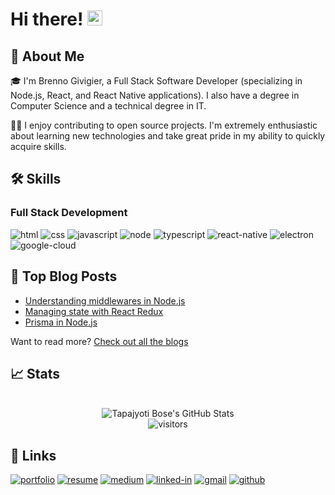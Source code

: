 # Hi there! <img src="https://media.giphy.com/media/hvRJCLFzcasrR4ia7z/giphy.gif" width="24px" height="24px">

## 🚀 About Me

🎓 I'm Brenno Givigier, a Full Stack Software Developer (specializing in Node.js, React, and React Native applications). I also have a degree in Computer Science and a technical degree in IT.

👨‍💻 I enjoy contributing to open source projects. I'm extremely enthusiastic about learning new technologies and take great pride in my ability to quickly acquire skills.

## 🛠️ Skills

### Full Stack Development

![html](https://img.shields.io/badge/HTML5-E34F26?style=for-the-badge&logo=html5&logoColor=white)
![css](https://img.shields.io/badge/CSS3-1572B6?style=for-the-badge&logo=css3&logoColor=white)
![javascript](https://img.shields.io/badge/JavaScript-323330?style=for-the-badge&logo=javascript&logoColor=F7DF1E)
![node](https://img.shields.io/badge/Node-5FA04E?style=for-the-badge&logo=node.js&logoColor=FFFFFF)
![typescript](https://img.shields.io/badge/TypeScript-3178C6?style=for-the-badge&logo=typescript&logoColor=white)
![react-native](https://img.shields.io/badge/React_Native-20232A?style=for-the-badge&logo=react&logoColor=61DAFB)
![electron](https://img.shields.io/badge/Electron-2C2E3B?style=for-the-badge&logo=electron&logoColor=white)
![google-cloud](https://img.shields.io/badge/Google_Cloud-4285F4?style=for-the-badge&logo=google-cloud&logoColor=FFFFFF)

## 📝 Top Blog Posts

- [Understanding middlewares in Node.js](https://medium.com/@brennogivigier/entendendo-middlewares-no-node-js-e-por-que-eles-são-tão-poderosos-83348124b4c3)
- [Managing state with React Redux](https://medium.com/@brennogivigier/%EF%B8%8F-gerenciando-estado-com-react-redux-o-guia-prático-e-atual-66621b26cee7)
- [Prisma in Node.js](https://medium.com/@brennogivigier/prisma-no-node-js-banco-de-dados-simples-moderno-e-tipado-cfaf0a75fdcd)

Want to read more? [Check out all the blogs](medium.com/@brennogivigier)

## 📈 Stats

<div align="center">
    <br />
    <img src="https://github-readme-stats.vercel.app/api?username=brennogf&show_icons=true&hide_border=true" alt="Tapajyoti Bose's GitHub Stats">
    <br />
    <img src="https://visitor-badge.laobi.icu/badge?page_id=brennogf.brennogf" alt="visitors">
</div>

## 🔗 Links

[![portfolio](https://img.shields.io/badge/Portfolio-5340ff?style=for-the-badge&logo=Google-chrome&logoColor=white)](https://brennogf.github.io/)
[![resume](https://img.shields.io/badge/Resume-4285F4?style=for-the-badge&logo=google-docs&logoColor=white)](https://drive.google.com/file/d/1zXvdYkTFMdb1IX5kfOXBMV29PFGspiXJ/view?usp=drive_link)
[![medium](https://img.shields.io/badge/medium-000000?style=for-the-badge&logo=medium&logoColor=white)](https://medium.com/@brennogivigier)
[![linked-in](https://custom-icon-badges.demolab.com/badge/LinkedIn-0A66C2?logo=linkedin-white&logoColor=fff&style=for-the-badge)](https://www.linkedin.com/in/brenno-givigier/)
[![gmail](https://img.shields.io/badge/Gmail-D14836?style=for-the-badge&logo=Gmail&logoColor=white)](mailto:brennogivigier@gmail.com)
[![github](https://img.shields.io/badge/GitHub-000000?style=for-the-badge&logo=GitHub&logoColor=white)](https://github.com/brennogf)

